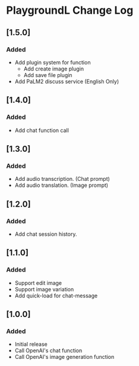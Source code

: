 PlaygroundL Change Log
===

## [1.5.0]
### Added
- Add plugin system for function
  - Add create image plugin
  - Add save file plugin
- Add PaLM2 discuss service (English Only)

## [1.4.0]
### Added
- Add chat function call

## [1.3.0]
### Added
- Add audio transcription. (Chat prompt)
- Add audio translation. (Image prompt)

## [1.2.0]
### Added
- Add chat session history.

## [1.1.0]
### Added
- Support edit image
- Support image variation
- Add quick-load for chat-message

## [1.0.0]
### Added
- Initial release
- Call OpenAI's chat function
- Call OpenAI's image generation function
